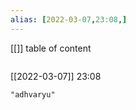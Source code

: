 ```yaml
---
alias: [2022-03-07,23:08,]
---
```

[[]]
table of content
```toc
```

[[2022-03-07]] 23:08

```query
"adhvaryu"
```
